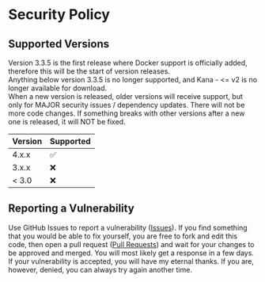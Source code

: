 # Security Policy

## Supported Versions

Version 3.3.5 is the first release where Docker support is officially added, therefore this will be the start of version releases.  
Anything below version 3.3.5 is no longer supported, and Kana - <= v2 is no longer available for download.  
When a new version is released, older versions will receive support, but only for MAJOR security issues / dependency updates. There will not be more code changes. 
If something breaks with other versions after a new one is released, it will NOT be fixed.  

| Version | Supported          |
| ------- | ------------------ |
| 4.x.x   | :white_check_mark: |
| 3.x.x   | :x:                |
| < 3.0   | :x:                |

## Reporting a Vulnerability

Use GitHub Issues to report a vulnerability ([Issues](https://github.com/thaddeuskkr/Kana/issues)). If you find something that you would be able to fix yourself, you are free to fork and edit this code, then open a pull request ([Pull Requests](https://github.com/thaddeuskkr/Kana/pulls)) and wait for your changes to be approved and merged. You will most likely get a response in a few days. If your vulnerability is accepted, you will have my eternal thanks. If you are, however, denied, you can always try again another time.
